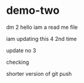 # demo-two
dm 2
hello iam a read me file

iam updating this 4 2nd time



update no 3



checking



shorter version of git push
